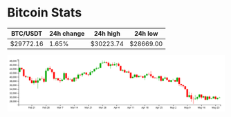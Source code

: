 # Bitcoin Stats

BTC/USDT|24h change|24h high|24h low|
|---|---|---|---|
|$29772.16|1.65%|$30223.74|$28669.00|

<img src="./chart.svg">
